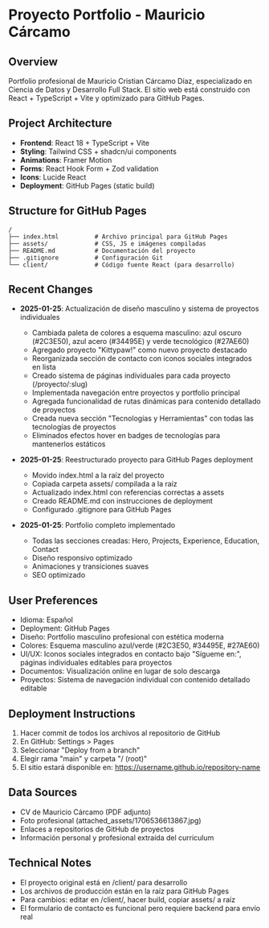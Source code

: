 # Proyecto Portfolio - Mauricio Cárcamo

## Overview
Portfolio profesional de Mauricio Cristian Cárcamo Díaz, especializado en Ciencia de Datos y Desarrollo Full Stack. El sitio web está construido con React + TypeScript + Vite y optimizado para GitHub Pages.

## Project Architecture
- **Frontend**: React 18 + TypeScript + Vite
- **Styling**: Tailwind CSS + shadcn/ui components
- **Animations**: Framer Motion
- **Forms**: React Hook Form + Zod validation
- **Icons**: Lucide React
- **Deployment**: GitHub Pages (static build)

## Structure for GitHub Pages
```
/
├── index.html          # Archivo principal para GitHub Pages
├── assets/             # CSS, JS e imágenes compiladas
├── README.md           # Documentación del proyecto
├── .gitignore          # Configuración Git
└── client/             # Código fuente React (para desarrollo)
```

## Recent Changes
- **2025-01-25**: Actualización de diseño masculino y sistema de proyectos individuales
  - Cambiada paleta de colores a esquema masculino: azul oscuro (#2C3E50), azul acero (#34495E) y verde tecnológico (#27AE60)
  - Agregado proyecto "Kittypaw!" como nuevo proyecto destacado
  - Reorganizada sección de contacto con iconos sociales integrados en lista
  - Creado sistema de páginas individuales para cada proyecto (/proyecto/:slug)
  - Implementada navegación entre proyectos y portfolio principal
  - Agregada funcionalidad de rutas dinámicas para contenido detallado de proyectos
  - Creada nueva sección "Tecnologías y Herramientas" con todas las tecnologías de proyectos
  - Eliminados efectos hover en badges de tecnologías para mantenerlos estáticos

- **2025-01-25**: Reestructurado proyecto para GitHub Pages deployment
  - Movido index.html a la raíz del proyecto
  - Copiada carpeta assets/ compilada a la raíz
  - Actualizado index.html con referencias correctas a assets
  - Creado README.md con instrucciones de deployment
  - Configurado .gitignore para GitHub Pages

- **2025-01-25**: Portfolio completo implementado
  - Todas las secciones creadas: Hero, Projects, Experience, Education, Contact
  - Diseño responsivo optimizado
  - Animaciones y transiciones suaves
  - SEO optimizado

## User Preferences
- Idioma: Español
- Deployment: GitHub Pages
- Diseño: Portfolio masculino profesional con estética moderna
- Colores: Esquema masculino azul/verde (#2C3E50, #34495E, #27AE60)
- UI/UX: Iconos sociales integrados en contacto bajo "Sígueme en:", páginas individuales editables para proyectos
- Documentos: Visualización online en lugar de solo descarga
- Proyectos: Sistema de navegación individual con contenido detallado editable

## Deployment Instructions
1. Hacer commit de todos los archivos al repositorio de GitHub
2. En GitHub: Settings > Pages
3. Seleccionar "Deploy from a branch"
4. Elegir rama "main" y carpeta "/ (root)"
5. El sitio estará disponible en: https://username.github.io/repository-name

## Data Sources
- CV de Mauricio Cárcamo (PDF adjunto)
- Foto profesional (attached_assets/1706536613867.jpg)
- Enlaces a repositorios de GitHub de proyectos
- Información personal y profesional extraída del curriculum

## Technical Notes
- El proyecto original está en /client/ para desarrollo
- Los archivos de producción están en la raíz para GitHub Pages
- Para cambios: editar en /client/, hacer build, copiar assets/ a raíz
- El formulario de contacto es funcional pero requiere backend para envío real